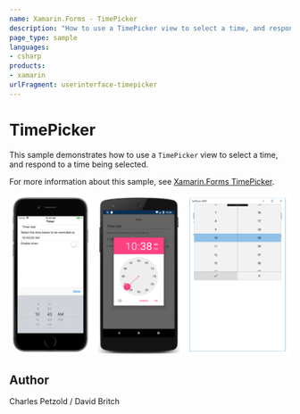 ```yaml
---
name: Xamarin.Forms - TimePicker
description: "How to use a TimePicker view to select a time, and respond to a time being selected #ui"
page_type: sample
languages:
- csharp
products:
- xamarin
urlFragment: userinterface-timepicker
---
```

# TimePicker

This sample demonstrates how to use a `TimePicker` view to select a time, and respond to a time being selected.

For more information about this sample, see [Xamarin.Forms TimePicker](https://docs.microsoft.com/xamarin/xamarin-forms/user-interface/timepicker).

![TimePicker application screenshot](Screenshots/01All.png "TimePicker application screenshot")

## Author

Charles Petzold / David Britch
